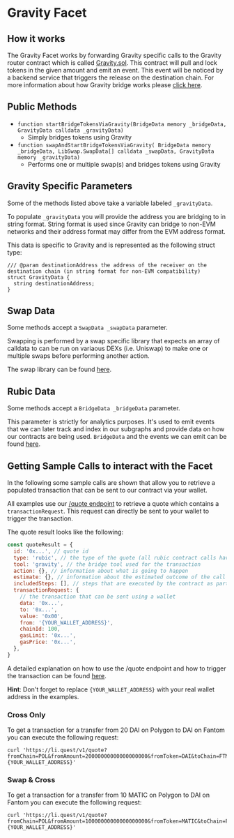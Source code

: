 # Gravity Facet

## How it works

The Gravity Facet works by forwarding Gravity specific calls to the Gravity router contract which is called [Gravity.sol](https://github.com/Gravity-Bridge/Gravity-Bridge/blob/main/solidity/contracts/Gravity.sol). This contract will pull and lock tokens in the given amount and emit an event. This event will be noticed by a backend service that triggers the release on the destination chain. For more information about how Gravity bridge works please [click here](https://github.com/Gravity-Bridge/Gravity-Docs).

## Public Methods

- `function startBridgeTokensViaGravity(BridgeData memory _bridgeData, GravityData calldata _gravityData)`
  - Simply bridges tokens using Gravity
- `function swapAndStartBridgeTokensViaGravity( BridgeData memory _bridgeData, LibSwap.SwapData[] calldata _swapData, GravityData memory _gravityData)`
  - Performs one or multiple swap(s) and bridges tokens using Gravity

## Gravity Specific Parameters

Some of the methods listed above take a variable labeled `_gravityData`.

To populate `_gravityData` you will provide the address you are bridging to in string format. String format is used since Gravity can bridge to non-EVM networks and their address format may differ from the EVM address format.

This data is specific to Gravity and is represented as the following struct type:

```solidity
/// @param destinationAddress the address of the receiver on the destination chain (in string format for non-EVM compatibility)
struct GravityData {
  string destinationAddress;
}

```

## Swap Data

Some methods accept a `SwapData _swapData` parameter.

Swapping is performed by a swap specific library that expects an array of calldata to can be run on variaous DEXs (i.e. Uniswap) to make one or multiple swaps before performing another action.

The swap library can be found [here](../src/Libraries/LibSwap.sol).

## Rubic Data

Some methods accept a `BridgeData _bridgeData` parameter.

This parameter is strictly for analytics purposes. It's used to emit events that we can later track and index in our subgraphs and provide data on how our contracts are being used. `BridgeData` and the events we can emit can be found [here](../src/Interfaces/IRubic.sol).

## Getting Sample Calls to interact with the Facet

In the following some sample calls are shown that allow you to retrieve a populated transaction that can be sent to our contract via your wallet.

All examples use our [/quote endpoint](https://apidocs.li.fi/reference/get_quote) to retrieve a quote which contains a `transactionRequest`. This request can directly be sent to your wallet to trigger the transaction.

The quote result looks like the following:

```javascript
const quoteResult = {
  id: '0x...', // quote id
  type: 'rubic', // the type of the quote (all rubic contract calls have the type "rubic")
  tool: 'gravity', // the bridge tool used for the transaction
  action: {}, // information about what is going to happen
  estimate: {}, // information about the estimated outcome of the call
  includedSteps: [], // steps that are executed by the contract as part of this transaction, e.g. a swap step and a cross step
  transactionRequest: {
    // the transaction that can be sent using a wallet
    data: '0x...',
    to: '0x...',
    value: '0x00',
    from: '{YOUR_WALLET_ADDRESS}',
    chainId: 100,
    gasLimit: '0x...',
    gasPrice: '0x...',
  },
}
```

A detailed explanation on how to use the /quote endpoint and how to trigger the transaction can be found [here](https://docs.li.fi/products/more-integration-options/li.fi-api/transferring-tokens-example).

**Hint**: Don't forget to replace `{YOUR_WALLET_ADDRESS}` with your real wallet address in the examples.

### Cross Only

To get a transaction for a transfer from 20 DAI on Polygon to DAI on Fantom you can execute the following request:

```shell
curl 'https://li.quest/v1/quote?fromChain=POL&fromAmount=20000000000000000000&fromToken=DAI&toChain=FTM&toToken=DAI&slippage=0.03&allowBridges=multichain&fromAddress={YOUR_WALLET_ADDRESS}'
```

### Swap & Cross

To get a transaction for a transfer from 10 MATIC on Polygon to DAI on Fantom you can execute the following request:

```shell
curl 'https://li.quest/v1/quote?fromChain=POL&fromAmount=10000000000000000000&fromToken=MATIC&toChain=FTM&toToken=DAI&slippage=0.03&allowBridges=multichain&fromAddress={YOUR_WALLET_ADDRESS}'
```
